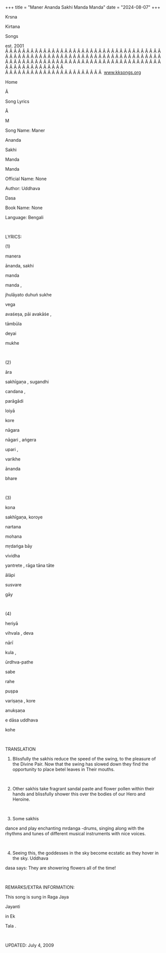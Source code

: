 +++ 
title = "Maner Ananda Sakhi Manda Manda"
date = "2024-08-07"
+++

Krsna
 
Kirtana
 
Songs

est. 2001
Â Â Â Â Â Â Â Â Â Â Â Â Â Â Â Â Â Â Â Â Â Â Â Â Â Â Â Â Â Â Â Â Â Â Â Â Â Â Â Â Â Â Â Â Â Â Â Â Â Â Â Â Â Â Â Â Â Â Â Â Â Â Â Â Â Â Â Â Â Â Â Â Â Â Â Â Â Â Â Â Â Â Â Â Â Â Â Â Â Â Â Â Â Â Â Â Â Â Â Â Â Â Â Â Â Â Â Â Â Â Â Â Â Â Â Â Â Â Â Â Â Â Â Â Â  
Â Â Â Â Â Â Â Â Â Â Â Â Â Â Â Â Â Â Â Â Â Â Â  
www.kksongs.org








Home


Ã 
 
Song Lyrics
 
Ã 
 
M


Song Name: 
Maner
 
Ananda
 
Sakhi
 
Manda


Manda


Official Name: None


Author: 
Uddhava
 
Dasa


Book Name: None


Language: 
Bengali


 


LYRICS:


(1)


manera

ānanda, 
sakhi
 
manda
 
manda
,


jhulāyato
 duhuń 
sukhe


vega

avaśeṣa, pāi 
avakāśe
,


tāmbūla


deyai
 
mukhe


 


(2)


āra
 
sakhīgaṇa
, 
sugandhi
 
candana
,


parāgādi
 
loiyā
 
kore


nāgara
 
nāgari
, 
ańgera
 
upari
,


varikhe
 
ānanda
 
bhare


 


(3)


kona

sakhīgaṇa, 
koroye
 
nartana


mohana
 
mṛdańga
 bāy


vividha
 
yantrete
, rāga tāna tāte


ālāpi
 
susvare
 
gāy


 


(4)


heriyā
 
vihvala
, 
deva
 
nārī
 
kula
,


ūrdhva-pathe


sabe
 
rahe


puṣpa
 
variṣaṇa
, 
kore
 
anukṣaṇa


e
 dāsa 
uddhava
 
kohe


 


TRANSLATION


1) Blissfully the 
sakhis
 reduce the speed of the swing, to the pleasure of
the Divine Pair. Now that the swing has slowed down they find the opportunity
to place betel leaves in 
Their
 mouths.


 


2) Other 
sakhis
 take fragrant sandal paste and flower pollen within
their hands and blissfully shower this over the bodies of our Hero and Heroine.


 


3) Some 
sakhis

dance and play enchanting 
mrdanga
-drums, singing
along with the rhythms and tunes of different musical instruments with nice
voices.


 


4) Seeing this, the
goddesses in the sky become ecstatic as they hover in the sky. 
Uddhava
 
dasa
 says: They are
showering flowers all of the time!


 


REMARKS/EXTRA INFORMATION:


This
song is sung in Raga 
Jaya
 
Jayanti

in 
Ek
 
Tala
.


 


UPDATED:
 July 4, 2009